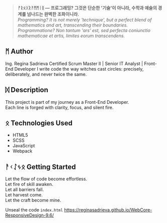 > **ᚠᚱᛟᚷᚱᚨᛗᛗᛁᛝ — 프로그래밍? 그것은 단순한 '기술'이 아니라, 수학과 예술의 경계를 넘나드는 완벽한 조화이니라.**  
> *Programming? It is not merely 'technique', but a perfect blend of mathematics and art, transcending their boundaries.*  
> *Programmatione? Non tantum 'ars' est, sed perfecta coniunctio mathematicae et artis, limites eorum transcendens.*

## ᛗ Author
Ing. Regina Sadrieva
Certified Scrum Master II | Senior IT Analyst | Front-End Developer
I write code the way witches cast circles: precisely, deliberately, and never twice the same.

## ᛞ Description  
This project is part of my journey as a Front-End Developer.  
Each line is forged with clarity, focus, and silent fire.

## ᛟ Technologies Used
- HTML5
- SCSS
- JavaScript
- Webpack

## ᚨᚲᛇᛃᛟ Getting Started
Let the flow of code become effortless.  
Let fire of skill awaken.  
Let all barriers fall.  
Let harvest come.  
Let the craft become mine.

Unseal the code `index.html` 
https://reginasadrieva.github.io/WebCore-ResponsiveDesign-9.6/
